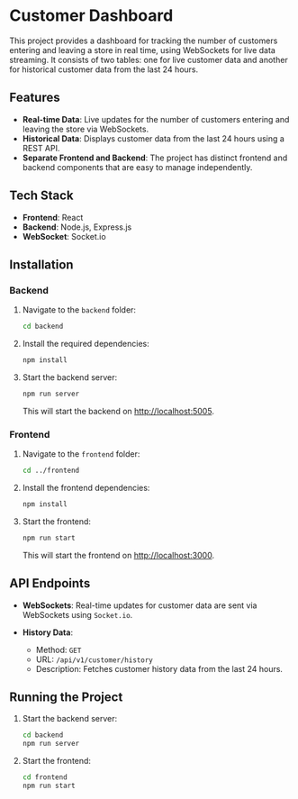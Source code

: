 # Customer Dashboard

This project provides a dashboard for tracking the number of customers entering and leaving a store in real time, using WebSockets for live data streaming. It consists of two tables: one for live customer data and another for historical customer data from the last 24 hours.

## Features

- **Real-time Data**: Live updates for the number of customers entering and leaving the store via WebSockets.
- **Historical Data**: Displays customer data from the last 24 hours using a REST API.
- **Separate Frontend and Backend**: The project has distinct frontend and backend components that are easy to manage independently.

## Tech Stack

- **Frontend**: React
- **Backend**: Node.js, Express.js
- **WebSocket**: Socket.io

## Installation

### Backend

1. Navigate to the `backend` folder:
    ```bash
    cd backend
    ```

2. Install the required dependencies:
    ```bash
    npm install
    ```

3. Start the backend server:
    ```bash
    npm run server
    ```

    This will start the backend on [http://localhost:5005](http://localhost:5005).

### Frontend

1. Navigate to the `frontend` folder:
    ```bash
    cd ../frontend
    ```

2. Install the frontend dependencies:
    ```bash
    npm install
    ```

3. Start the frontend:
    ```bash
    npm run start
    ```

   This will start the frontend on [http://localhost:3000](http://localhost:3000).

## API Endpoints

- **WebSockets**: Real-time updates for customer data are sent via WebSockets using `Socket.io`.
  
- **History Data**: 
  - Method: `GET`
  - URL: `/api/v1/customer/history`
  - Description: Fetches customer history data from the last 24 hours.

## Running the Project

1. Start the backend server:
    ```bash
    cd backend
    npm run server
    ```

2. Start the frontend:
    ```bash
    cd frontend
    npm run start
    ```
